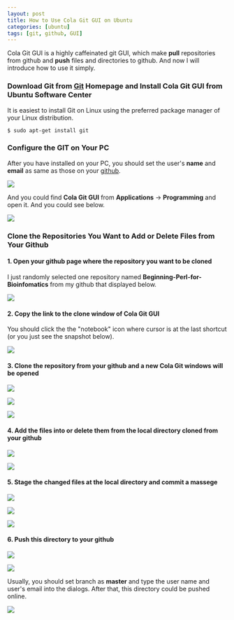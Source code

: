 ```yaml
---
layout: post
title: How to Use Cola Git GUI on Ubuntu
categories: [ubuntu]
tags: [git, github, GUI]
---
```


Cola Git GUI is a highly caffeinated git GUI, which make **pull** repositories from github and **push** files and directories to github. And now I will introduce how to use it simply.

### Download Git from [Git](http://git-scm.com/download) Homepage and Install **Cola Git GUI** from **Ubuntu Software Center**

It is easiest to install Git on Linux using the preferred package manager of your Linux distribution.

```
$ sudo apt-get install git
```
### Configure the GIT on Your PC

After you have installed on your PC, you should set the user's **name** and **email** as same as those on your [github](https://github.com).

![](http://i.imgur.com/YszI0vW.png)

And you could find **Cola Git GUI** from **Applications** -> **Programming** and open it. And you could see below.

![](http://i.imgur.com/XE09q4E.png)

### Clone the Repositories You Want to Add or Delete Files from Your Github

#### 1. Open your github page where the repository you want to be cloned

I just randomly selected one repository named **Beginning-Perl-for-Bioinfomatics** from my github that displayed below.

![](http://i.imgur.com/afnl3XO.png)

#### 2. Copy the link to the clone window of Cola Git GUI

You should click the the "notebook" icon where cursor is at the last shortcut (or you just see the snapshot below).

![](http://i.imgur.com/IHkIF5M.png)

#### 3. Clone the repository from your github and a new Cola Git windows will be opened

![](http://i.imgur.com/ltoYvdz.png)

![](http://i.imgur.com/cpma5rC.png)

![](http://i.imgur.com/gppFkjB.png)

#### 4. Add the files into or delete them from the local directory cloned from your github

![](http://i.imgur.com/zmvqgrO.png)

![](http://i.imgur.com/zmvqgrO.png)

#### 5. Stage the changed files at the local directory and commit a massege

![](http://i.imgur.com/iks63Uc.png)

![](http://i.imgur.com/FBxW17V.png)

![](http://i.imgur.com/t0XdUis.png)

#### 6. Push this directory to your github 

![](http://i.imgur.com/Ncaac3I.png)

![](http://i.imgur.com/B6s7VEs.png)

Usually, you should set branch as **master** and type the user name and user's email into the dialogs. After that, this directory could be pushed online.

![](http://i.imgur.com/4mbmW49.png)


